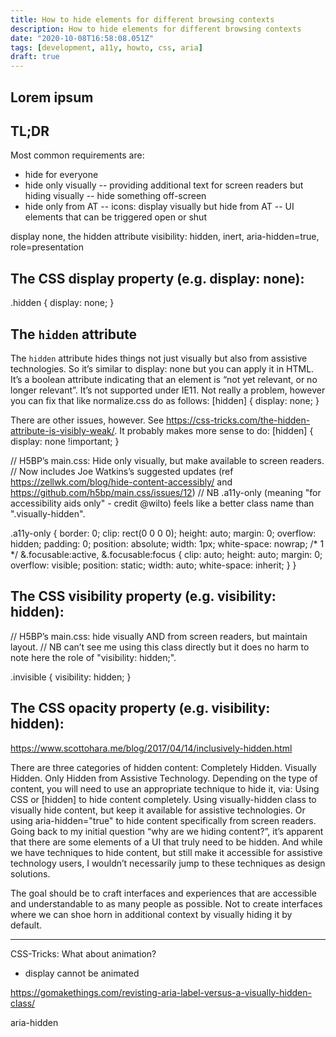 ```yaml
---
title: How to hide elements for different browsing contexts
description: How to hide elements for different browsing contexts
date: "2020-10-08T16:58:08.051Z"
tags: [development, a11y, howto, css, aria]
draft: true
---
```

Lorem ipsum
---

## TL;DR

Most common requirements are:
- hide for everyone
- hide only visually
  -- providing additional text for screen readers but hiding visually
  -- hide something off-screen
- hide only from AT
  -- icons: display visually but hide from AT
  -- UI elements that can be triggered open or shut

display none, 
the hidden attribute
visibility: hidden, 
inert, 
aria-hidden=true, 
role=presentation

## The CSS display property (e.g. display: none):

.hidden {
  display: none;
}

## The `hidden` attribute

The `hidden` attribute hides things not just visually but also from assistive technologies. 
So it’s similar to display: none but you can apply it in HTML. 
It’s a boolean attribute indicating that an element is “not yet relevant, or no longer relevant”.
It’s not supported under IE11. Not really a problem, however you can fix that like normalize.css do as follows:
[hidden] {
  display: none;
}

There are other issues, however. See https://css-tricks.com/the-hidden-attribute-is-visibly-weak/.
It probably makes more sense to do:
[hidden] { display: none !important; }



// H5BP’s main.css: Hide only visually, but make available to screen readers.
// Now includes Joe Watkins’s suggested updates (ref https://zellwk.com/blog/hide-content-accessibly/ and https://github.com/h5bp/main.css/issues/12)
// NB .a11y-only (meaning "for accessibility aids only" - credit @wilto) feels like a better class name than ".visually-hidden".

.a11y-only {
  border: 0;
  clip: rect(0 0 0 0);
  height: auto;
  margin: 0;
  overflow: hidden;
  padding: 0;
  position: absolute;
  width: 1px;
  white-space: nowrap; /* 1 */
  &.focusable:active,
  &.focusable:focus {
    clip: auto;
    height: auto;
    margin: 0;
    overflow: visible;
    position: static;
    width: auto;
    white-space: inherit;
  }
}

## The CSS visibility property (e.g. visibility: hidden):

// H5BP’s main.css: hide visually AND from screen readers, but maintain layout.
// NB can’t see me using this class directly but it does no harm to note here the role of "visibility: hidden;".

.invisible {
  visibility: hidden;
}


## The CSS opacity property (e.g. visibility: hidden):


https://www.scottohara.me/blog/2017/04/14/inclusively-hidden.html

There are three categories of hidden content:
Completely Hidden.
Visually Hidden.
Only Hidden from Assistive Technology.
Depending on the type of content, you will need to use an appropriate technique to hide it, via:
Using CSS or [hidden] to hide content completely.
Using visually-hidden class to visually hide content, but keep it available for assistive technologies.
Or using aria-hidden="true" to hide content specifically from screen readers.
Going back to my initial question “why are we hiding content?”, it’s apparent that there are some elements of a UI that truly need to be hidden. And while we have techniques to hide content, but still make it accessible for assistive technology users, I wouldn’t necessarily jump to these techniques as design solutions.

The goal should be to craft interfaces and experiences that are accessible and understandable to as many people as possible. Not to create interfaces where we can shoe horn in additional context by visually hiding it by default.

------

CSS-Tricks:
What about animation? 
- display cannot be animated

https://gomakethings.com/revisting-aria-label-versus-a-visually-hidden-class/

aria-hidden
